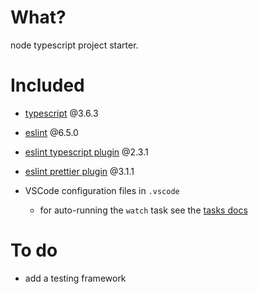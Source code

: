 # What?

node typescript project starter.

# Included

- [typescript](https://www.typescriptlang.org/) @3.6.3

- [eslint](https://eslint.org/docs/user-guide/getting-started) @6.5.0

- [eslint typescript plugin](https://github.com/typescript-eslint/typescript-eslint/tree/master/packages/eslint-plugin) @2.3.1

- [eslint prettier plugin](https://prettier.io/docs/en/integrating-with-linters.html#recommended-configuration) @3.1.1

- VSCode configuration files in `.vscode`
  - for auto-running the `watch` task see the [tasks docs](https://code.visualstudio.com/docs/editor/tasks#_run-behavior)

# To do

- add a testing framework
